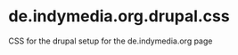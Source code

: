 de.indymedia.org.drupal.css
===========================

CSS for the drupal setup for the de.indymedia.org page